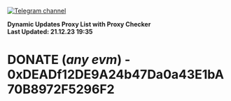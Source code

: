 [![Telegram channel](https://img.shields.io/endpoint?url=https://runkit.io/damiankrawczyk/telegram-badge/branches/master?url=https://t.me/n4z4v0d)](https://t.me/n4z4v0d) 

**Dynamic Updates Proxy List with Proxy Checker**  
**Last Updated: 21.12.23 19:35**

# DONATE (_any evm_) - 0xDEADf12DE9A24b47Da0a43E1bA70B8972F5296F2
